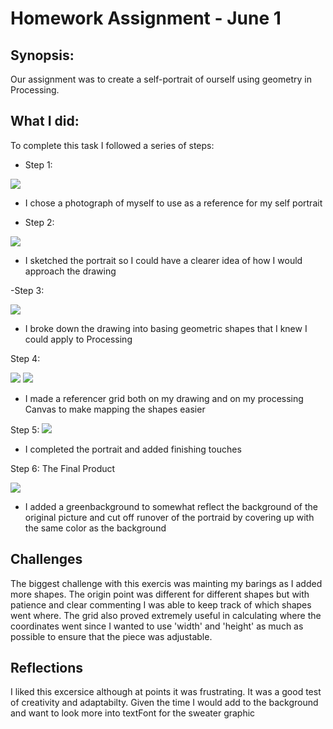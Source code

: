 # Homework Assignment - June 1

## Synopsis:

Our assignment was to create a self-portrait of ourself using geometry in Processing. 

## What I did:

To complete this task I followed a series of steps:

- Step 1:

![](step1.JPG)

  - I chose a photograph of myself to use as a reference for my self portrait

- Step 2:

![](step2.jpg)

  - I sketched the portrait so I could have a clearer idea of how I would approach the drawing

-Step 3:

![](step3.jpg)

  - I broke down the drawing into basing geometric shapes that I knew I could apply to Processing

Step 4:

![](step4_a.jpg)
![](step4_b.jpg)

  - I made a referencer grid both on my drawing and on my processing Canvas to make mapping the shapes easier

Step 5: 
![](step5.jpg)

  - I completed the portrait and added finishing touches

Step 6: The Final Product

![](step6.png)

  - I added a greenbackground to somewhat reflect the background of the original picture and cut off runover of the portraid by covering up with the same color as the background


## Challenges

The biggest challenge with this exercis was mainting my barings as I added more shapes. The origin point was different for different shapes but with patience and clear commenting I was able to keep track of which shapes went where. The grid also proved extremely useful in calculating where the coordinates went since I wanted to use 'width' and 'height' as much as possible to ensure that the piece was adjustable.

## Reflections

I liked this excersice although at points it was frustrating. It was a good test of creativity and adaptabilty. Given the time I would add to the background and want to look more into textFont for the sweater graphic




